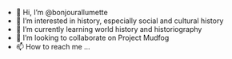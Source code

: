- 👋 Hi, I’m @bonjourallumette
- 👀 I’m interested in history, especially social and cultural history
- 🌱 I’m currently learning world history and historiography
- 💞️ I’m looking to collaborate on Project Mudfog
- 📫 How to reach me ...

<!---
bonjourallumette/bonjourallumette is a ✨ special ✨ repository because its `README.md` (this file) appears on your GitHub profile.
You can click the Preview link to take a look at your changes.
--->
